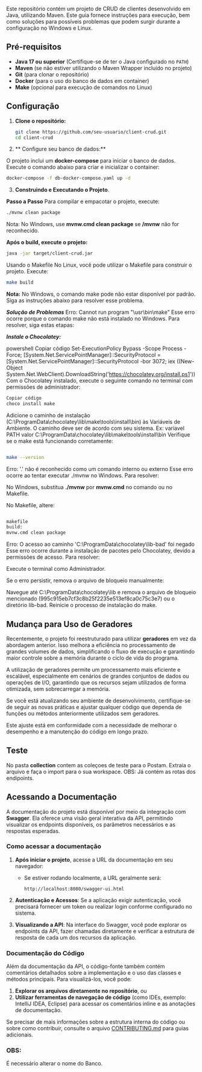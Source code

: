 Este repositório contém um projeto de CRUD de clientes desenvolvido em Java, utilizando Maven. Este guia fornece instruções para execução, bem como soluções para possíveis problemas que podem surgir durante a configuração no Windows e Linux.

## Pré-requisitos

- **Java 17 ou superior** (Certifique-se de ter o Java configurado no `PATH`)
- **Maven** (se não estiver utilizando o Maven Wrapper incluído no projeto)
- **Git** (para clonar o repositório)
- **Docker** (para o uso do banco de dados em container)
- **Make** (opcional para execução de comandos no Linux)

## Configuração

1. **Clone o repositório:**

   ```bash
   git clone https://github.com/seu-usuario/client-crud.git
   cd client-crud
2. ** Configure seu banco de dados:**

O projeto inclui um **docker-compose** para iniciar o banco de dados. 
Execute o comando abaixo para criar e inicializar o container:
  ```bash
  docker-compose -f db-docker-compose.yaml up -d
  ```
3. **Construindo e Executando o Projeto**.

**Passo a Passo**
Para compilar e empacotar o projeto, execute:

  ```bash
  ./mvnw clean package 
   ```

Nota: No Windows, use **mvnw.cmd clean package** se **/mvnw** não for reconhecido.

**Após o build, execute o projeto:**

   ```bash
   java -jar target/client-crud.jar
   ```

Usando o Makefile
No Linux, você pode utilizar o Makefile para construir o projeto. Execute:

   ```bash
   make build
   ```
**Nota:** No Windows, o comando make pode não estar disponível por padrão. Siga as instruções abaixo para resolver esse problema.

   ***Solução de Problemas***
Erro: Cannot run program "\usr\bin\make"
Esse erro ocorre porque o comando make não está instalado no Windows. Para resolver, siga estas etapas:

***Instale o Chocolatey:***

powershell
Copiar código
Set-ExecutionPolicy Bypass -Scope Process -Force; [System.Net.ServicePointManager]::SecurityProtocol = [System.Net.ServicePointManager]::SecurityProtocol -bor 3072; iex ((New-Object System.Net.WebClient).DownloadString('https://chocolatey.org/install.ps1'))
Com o Chocolatey instalado, execute o seguinte comando no terminal com permissões de administrador:

   ```bash
  Copiar código
  choco install make
   ```
Adicione o caminho de instalação (C:\ProgramData\chocolatey\lib\make\tools\install\bin) às Variáveis de Ambiente.
O caminho deve ser de acordo com seu sistema. Ex: 
variavel PATH
valor C:\ProgramData\chocolatey\lib\make\tools\install\bin
Verifique se o make está funcionando corretamente:

   ```bash

   make --version
   ```
Erro: '.' não é reconhecido como um comando interno ou externo
Esse erro ocorre ao tentar executar ./mvnw no Windows. Para resolver:

No Windows, substitua **./mvnw** por **mvnw.cmd** no comando ou no Makefile.

No Makefile, altere:
   ```bash
   
  makefile
  build:
  mvnw.cmd clean package
   ```

Erro: O acesso ao caminho 'C:\ProgramData\chocolatey\lib-bad' foi negado
Esse erro ocorre durante a instalação de pacotes pelo Chocolatey, devido a permissões de acesso. Para resolver:

Execute o terminal como Administrador.

Se o erro persistir, remova o arquivo de bloqueio manualmente:

Navegue até C:\ProgramData\chocolatey\lib e remova o arquivo de bloqueio mencionado (995c915eb7cf3c8b25f2235e513ef8ca0c75c3e7) ou o diretório lib-bad.
Reinicie o processo de instalação do make.


## Mudança para Uso de Geradores

Recentemente, o projeto foi reestruturado para utilizar **geradores** em vez da abordagem anterior. Isso melhora a 
eficiência no processamento de grandes volumes de dados, simplificando o fluxo de execução e garantindo maior controle 
sobre a memória durante o ciclo de vida do programa.

A utilização de geradores permite um processamento mais eficiente e escalável, especialmente em cenários de grandes 
conjuntos de dados ou operações de I/O, garantindo que os recursos sejam utilizados de forma otimizada, sem 
sobrecarregar a memória.

Se você está atualizando seu ambiente de desenvolvimento, certifique-se de seguir as novas práticas e 
ajustar qualquer código que dependa de funções ou métodos anteriormente utilizados sem geradores.

Este ajuste está em conformidade com a necessidade de melhorar o desempenho e a manutenção do código em longo prazo.

## **Teste**

No pasta **collection** contem as coleçoes de teste para o Postam.
Extraia o arquivo e faça o import para o sua workspace. 
OBS: Já contém as rotas dos endipoints.

## Acessando a Documentação

A documentação do projeto está disponível por meio da integração com **Swagger**. Ela oferece uma visão geral interativa da API, permitindo visualizar os endpoints disponíveis, os parâmetros necessários e as respostas esperadas.

### Como acessar a documentação

1. **Após iniciar o projeto**, acesse a URL da documentação em seu navegador:
   - Se estiver rodando localmente, a URL geralmente será:

     ```
     http://localhost:8080/swagger-ui.html
     ```

2. **Autenticação e Acessos**: Se a aplicação exigir autenticação, você precisará fornecer um token ou realizar login conforme configurado no sistema.

3. **Visualizando a API**: Na interface do Swagger, você pode explorar os endpoints da API, fazer chamadas diretamente e verificar a estrutura de resposta de cada um dos recursos da aplicação.

### Documentação do Código

Além da documentação da API, o código-fonte também contém comentários detalhados sobre a implementação e o uso das classes e métodos principais. Para visualizá-los, você pode:

1. **Explorar os arquivos diretamente no repositório**, ou
2. **Utilizar ferramentas de navegação de código** (como IDEs, exemplo: IntelliJ IDEA, Eclipse) para acessar os comentários inline e as anotações de documentação.

Se precisar de mais informações sobre a estrutura interna do código ou sobre como contribuir, consulte o arquivo [CONTRIBUTING.md](CONTRIBUTING.md) para guias adicionais.

### OBS: 
    
É necessário alterar o nome do Banco.